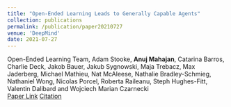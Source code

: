 ```yaml
---
title: "Open-Ended Learning Leads to Generally Capable Agents"
collection: publications
permalink: /publication/paper20210727
venue: 'DeepMind'
date: 2021-07-27
---
```

Open-Ended Learning Team, Adam Stooke, **Anuj Mahajan**, Catarina Barros, Charlie Deck, Jakob Bauer, Jakub Sygnowski, Maja Trebacz, Max Jaderberg, Michael Mathieu, Nat McAleese, Nathalie Bradley-Schmieg, Nathaniel Wong, Nicolas Porcel, Roberta Raileanu, Steph Hughes-Fitt, Valentin Dalibard and Wojciech Marian Czarnecki\
[Paper Link](http://anuj-mahajan.github.io/files/OEL_Paper_2021.pdf)    [Citation](/bibtex/paper11.html)
